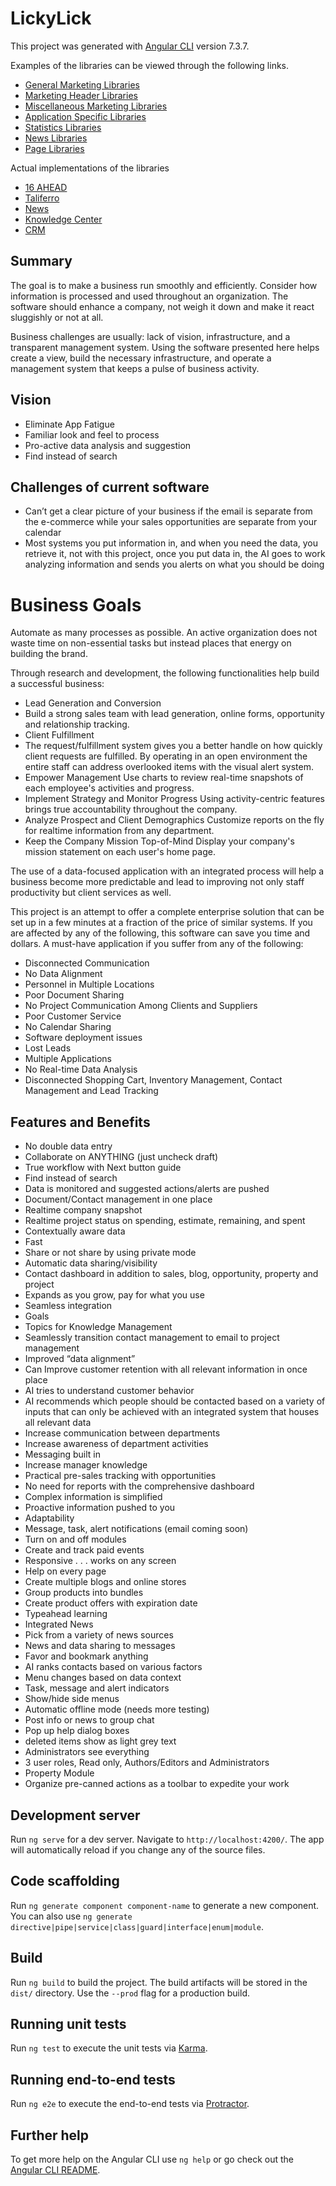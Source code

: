 # LickyLick

This project was generated with [Angular CLI](https://github.com/angular/angular-cli) version 7.3.7.

Examples of the libraries can be viewed through the following links.

* [General Marketing Libraries](https://lick-test.firebaseapp.com/marketing/general-widgets)
* [Marketing Header Libraries](https://lick-test.firebaseapp.com/marketing/header-widgets)
* [Miscellaneous Marketing Libraries](https://lick-test.firebaseapp.com/marketing/misc-widgets)
* [Application Specific Libraries](https://lick-test.firebaseapp.com/application/gernal-widgets)
* [Statistics Libraries](https://lick-test.firebaseapp.com/application/stat-widgets)
* [News Libraries](https://lick-test.firebaseapp.com/application/news-widgets)
* [Page Libraries](https://lick-test.firebaseapp.com/application/page-widgets)

Actual implementations of the libraries

* [16 AHEAD](https://dev.16ahead.com)
* [Taliferro](https://www.taliferro.com)
* [News](https://news-dev.16ahead.com)
* [Knowledge Center](https://km-dev.16ahead.com)
* [CRM](https://crm-dev.16ahead.com)

## Summary

The goal is to make a business run smoothly and efficiently. Consider how information is processed and used throughout an organization. The software should enhance a company, not weigh it down and make it react sluggishly or not at all.

Business challenges are usually: lack of vision, infrastructure, and a transparent management system. Using the software presented here helps create a view, build the necessary infrastructure, and operate a management system that keeps a pulse of business activity.

## Vision

* Eliminate App Fatigue
* Familiar look and feel to process
* Pro-active data analysis and suggestion
* Find instead of search

## Challenges of current software

* Can’t get a clear picture of your business if the email is separate from the e-commerce while your sales opportunities are separate from your calendar
* Most systems you put information in, and when you need the data, you retrieve it, not with this project, once you put data in, the AI goes to work analyzing information and sends you alerts on what you should be doing

# Business Goals

Automate as many processes as possible. An active organization does not waste time on non-essential tasks but instead places that energy on building the brand.

Through research and development, the following functionalities help build a successful business:

- Lead Generation and Conversion
- Build a strong sales team with lead generation, online forms, opportunity and relationship tracking.
- Client Fulfillment
- The request/fulfillment system gives you a better handle on how quickly client requests are fulfilled. By operating in an open environment the entire staff can address overlooked items with the visual alert system.
- Empower Management
Use charts to review real-time snapshots of each employee's activities and progress.
- Implement Strategy and Monitor Progress
Using activity-centric features brings true accountability throughout the company.
- Analyze Prospect and Client Demographics
Customize reports on the fly for realtime information from any department.
- Keep the Company Mission Top-of-Mind
Display your company's mission statement on each user's home page.

The use of a data-focused application with an integrated process will help a business become more predictable and lead to improving not only staff productivity but client services as well.

This project is an attempt to offer a complete enterprise solution that can be set up in a few minutes at a fraction of the price of similar systems. If you are affected by any of the following, this software can save you time and dollars. A must-have application if you suffer from any of the following:

- Disconnected Communication
- No Data Alignment
- Personnel in Multiple Locations
- Poor Document Sharing
- No Project Communication Among Clients and Suppliers
- Poor Customer Service
- No Calendar Sharing
- Software deployment issues
- Lost Leads
- Multiple Applications
- No Real-time Data Analysis
- Disconnected Shopping Cart, Inventory Management, Contact Management and Lead Tracking


## Features and Benefits

* No double data entry
* Collaborate on ANYTHING (just uncheck draft)
* True workflow with Next button guide
* Find instead of search
* Data is monitored and suggested actions/alerts are pushed
* Document/Contact management in one place
* Realtime company snapshot
* Realtime project status on spending, estimate, remaining, and spent
* Contextually aware data
* Fast
* Share or not share by using private mode
* Automatic data sharing/visibility
* Contact dashboard in addition to sales, blog, opportunity, property and project
* Expands as you grow, pay for what you use
* Seamless integration
* Goals
* Topics for Knowledge Management
* Seamlessly transition contact management to email to project management
* Improved “data alignment”
* Can Improve customer retention with all relevant information in once place
* AI tries to understand customer behavior
* AI recommends which people should be contacted based on a variety of inputs that can only be achieved with an integrated system that houses all relevant data
* Increase communication between departments
* Increase awareness of department activities
* Messaging built in
* Increase manager knowledge
* Practical pre-sales tracking with opportunities
* No need for reports with the comprehensive dashboard
* Complex information is simplified
* Proactive information pushed to you
* Adaptability
* Message, task, alert notifications (email coming soon)
* Turn on and off modules
* Create and track paid events
* Responsive . . . works on any screen
* Help on every page
* Create multiple blogs and online stores
* Group products into bundles
* Create product offers with expiration date
* Typeahead learning
* Integrated News  
* Pick from a variety of news sources
* News and data sharing to messages
* Favor and bookmark anything
* AI ranks contacts based on various factors
* Menu changes based on data context
* Task, message and alert indicators
* Show/hide side menus
* Automatic offline mode (needs more testing)
* Post info or news to group chat
* Pop up help dialog boxes
* deleted items show as light grey text
* Administrators see everything
* 3 user roles, Read only, Authors/Editors and Administrators
* Property Module
* Organize pre-canned actions as a toolbar to expedite your work

## Development server

Run `ng serve` for a dev server. Navigate to `http://localhost:4200/`. The app will automatically reload if you change any of the source files.

## Code scaffolding

Run `ng generate component component-name` to generate a new component. You can also use `ng generate directive|pipe|service|class|guard|interface|enum|module`.

## Build

Run `ng build` to build the project. The build artifacts will be stored in the `dist/` directory. Use the `--prod` flag for a production build.

## Running unit tests

Run `ng test` to execute the unit tests via [Karma](https://karma-runner.github.io).

## Running end-to-end tests

Run `ng e2e` to execute the end-to-end tests via [Protractor](http://www.protractortest.org/).

## Further help

To get more help on the Angular CLI use `ng help` or go check out the [Angular CLI README](https://github.com/angular/angular-cli/blob/master/README.md).
